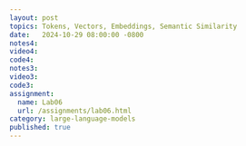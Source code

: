 ```yaml
---
layout: post
topics: Tokens, Vectors, Embeddings, Semantic Similarity
date:   2024-10-29 08:00:00 -0800
notes4: 
video4: 
code4: 
notes3: 
video3: 
code3: 
assignment:
  name: Lab06
  url: /assignments/lab06.html
category: large-language-models
published: true
---
```

